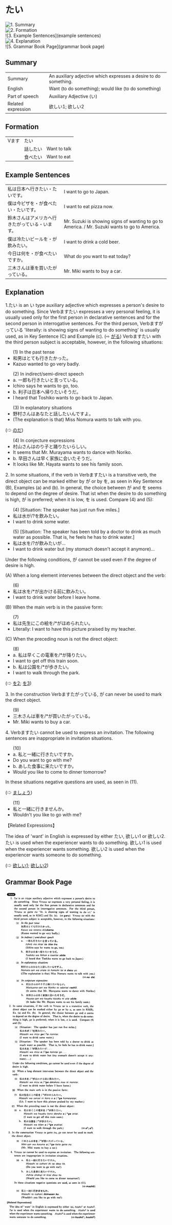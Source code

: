 # たい

![1. Summary](summary)<br>
![2. Formation](formation)<br>
![3. Example Sentences](example sentences)<br>
![4. Explanation](explanation)<br>
![5. Grammar Book Page](grammar book page)<br>


## Summary

<table><tr>   <td>Summary</td>   <td>An auxiliary adjective which expresses a desire to do something.</td></tr><tr>   <td>English</td>   <td>Want (to do something); would like (to do something)</td></tr><tr>   <td>Part of speech</td>   <td>Auxiliary Adjective (い)</td></tr><tr>   <td>Related expression</td>   <td>欲しい1; 欲しい2</td></tr></table>

## Formation

<table class="table"> <tbody><tr class="tr head"> <td class="td"><span class="bold"><span>Vます</span></span></td> <td class="td"><span class="concept">たい</span> </td> <td class="td"><span>&nbsp;</span></td> </tr> <tr class="tr"> <td class="td"><span>&nbsp;</span></td> <td class="td"><span>話し<span class="concept">たい</span></span> </td> <td class="td"><span>Want    to talk</span></td> </tr> <tr class="tr"> <td class="td"><span>&nbsp;</span></td> <td class="td"><span>食べ<span class="concept">たい</span></span> </td> <td class="td"><span>Want    to eat</span></td> </tr></tbody></table>

## Example Sentences

<table><tr>   <td>私は日本へ行きたい・たいです。</td>   <td>I want to go to Japan.</td></tr><tr>   <td>僕は今ピザを・が食べたい・たいです。</td>   <td>I want to eat pizza now.</td></tr><tr>   <td>鈴木さんはアメリカへ行きたがっている・います。</td>   <td>Mr. Suzuki is showing signs of wanting to go to America. / Mr. Suzuki wants to go to America.</td></tr><tr>   <td>僕は冷たいビールを・が飲みたい。</td>   <td>I want to drink a cold beer.</td></tr><tr>   <td>今日は何を・が食べたいですか。</td>   <td>What do you want to eat today?</td></tr><tr>   <td>三木さんは車を買いたがっている。</td>   <td>Mr. Miki wants to buy a car.</td></tr></table>

## Explanation

<p>1.<span class="cloze">たい</span> is an い type auxiliary adjective which expresses a person's desire to do something. Since Verbます<span class="cloze">たい</span> expresses a very personal feeling, it is usually used only for the first person in declarative sentences and for the second person in interrogative sentences. For the third person, Verbますがっている 'literally: is showing signs of wanting to do something' is usually used, as in Key Sentence (C) and Example (c). (⇨ <a href="#㊦ がる">がる</a>) Verbます<span class="cloze">たい</span> with the third person subject is acceptable, however, in the following situations:</p>  <ul>(1) In the past tense <div class="divide"></div> <li>和男はとても行き<span class="cloze">たかった</span>。</li> <li>Kazuo wanted to go very badly.</li> </ul>  <ul>(2) In indirect/semi-direct speech <div class="divide"></div> <li>a. 一郎も行き<span class="cloze">たい</span>と言っている。</li> <li>Ichiro says he wants to go, too.</li> <div class="divide"></div> <li>b. 利子は日本へ帰り<span class="cloze">たい</span>そうだ。</li> <li>I heard that Toshiko wants to go back to Japan.</li> </ul>  <ul>(3) In explanatory situations <div class="divide"></div> <li>野村さんはあなたと話し<span class="cloze">たい</span>んですよ。</li> <li>(The explanation is that) Miss Nomura wants to talk with you.</li> </ul>  <p>(⇨ <a href="#㊦ のだ">のだ</a>)</p>  <ul>(4) In conjecture expressions <li>村山さんはのり子と踊り<span class="cloze">たい</span>らしい。</li> <li>It seems that Mr. Murayama wants to dance with Noriko.</li> <div class="divide"></div> <li>b. 早田さんは早く家族に会い<span class="cloze">た</span>そうだ。</li> <li>It looks like Mr. Hayata wants to see his family soon.</li> </ul>  <p>2. In some situations, if the verb in Verbます<span class="cloze">たい</span> is a transitive verb, the direct object can be marked either by が or by を, as seen in Key Sentence (B), Examples (a) and (b). In general, the choice between が and を seems to depend on the degree of desire. That ist when the desire to do something is high, が is preferred; when it is low, を is used. Compare (4) and (5):</p>   <ul>(4) [Situation: The speaker has just run five miles.] <div class="divide"></div> <li>私は水が/?を飲み<span class="cloze">たい</span>。</li> <li>I want to drink some water.</li> </ul>  <ul>(5) [Situation: The speaker has been told by a doctor to drink as much water as possible. That is, he feels he has to drink water.] <div class="divide"></div> <li>私は水を/?が飲み<span class="cloze">たい</span>が…</li> <li>I want to drink water but (my stomach doesn't accept it anymore)...</li> </ul>  <p>Under the following conditions, が cannot be used even if the degree of desire is high.</p>  <p>(A) When a long element intervenes between the direct object and the verb:</p>  <ul>(6) <li>私は水を/*が出かける前に飲み<span class="cloze">たい</span>。</li> <li>I want to drink water before I leave home.</li> </ul>  <p>(B) When the main verb is in the passive form:</p>  <ul>(7) <li>私は先生にこの絵を/*がほめられ<span class="cloze">たい</span>。</li> <li>Literally: I want to have this picture praised by my teacher.</li> </ul>  <p>(C) When the preceding noun is not the direct object:</p>  <ul>(8)  <li>a. 私は早くこの電車を/*が降り<span class="cloze">たい</span>。</li> <li>I want to get off this train soon.</li> <div class="divide"></div> <li>b. 私は公園を/*が歩き<span class="cloze">たい</span>。</li> <li>I want to walk through the park.</li> </ul>  <p>(⇨ <a href="#㊦ を (2)">を2</a>; <a href="#㊦ を (3)">を3</a>)</p>  <p>3. In the construction Verbますたがっている, が can never be used to mark the direct object.</p>  <ul>(9) <li>三木さんは車を/*が買いたがっている。</li> <li>Mr. Miki wants to buy a car.</li> </ul>  <p>4. Verbます<span class="cloze">たい</span> cannot be used to express an invitation. The following sentences are inappropriate in invitation situations.</p>  <ul>(10) <li>a. 私と一緒に行き<span class="cloze">たい</span>ですか。</li> <li>Do you want to go with me?</li> <div class="divide"></div> <li>b. あした食事に来<span class="cloze">たい</span>ですか。</li> <li>Would you like to come to dinner tomorrow?</li> </ul>  <p>In these situations negative questions are used, as seen in (11).</p>  <p>(⇨ <a href="#㊦ ましょう">ましょう</a>)</p>  <ul>(11) <li>私と一緒に行きませんか。</li> <li>Wouldn't you like to go with me?</li> </ul>  <p>【Related Expressions】</p>  <p>The idea of 'want' in English is expressed by either <span class="cloze">たい</span>, 欲しい1 or 欲しい2. <span class="cloze">たい</span> is used when the experiencer wants to do something. 欲しい1 is used when the experiencer wants something. 欲しい2 is used when the experiencer wants someone to do something.</p>   <p>(⇨ <a href="#㊦ 欲しい・ほしい (1)">欲しい1</a>; <a href="#㊦ 欲しい・ほしい (2)">欲しい2</a>)</p>

## Grammar Book Page

![](../img/Basicたい.png)

